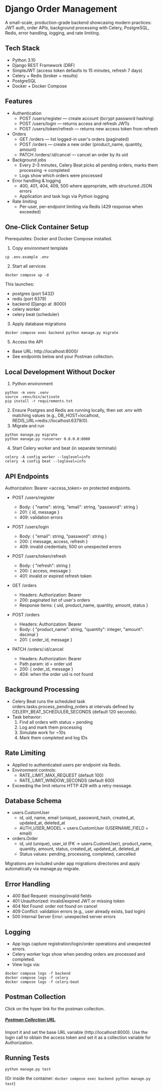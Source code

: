 # Django Order Management

A small-scale, production-grade backend showcasing modern practices: JWT auth, order APIs, background processing with Celery, PostgreSQL, Redis, error handling, logging, and rate limiting.

## Tech Stack
- Python 3.10
- Django REST Framework (DRF)
- SimpleJWT (access token defaults to 15 minutes, refresh 7 days)
- Celery + Redis (broker + results)
- PostgreSQL
- Docker + Docker Compose

## Features
- Authentication
  - POST /users/register — create account (bcrypt password hashing)
  - POST /users/login — returns access and refresh JWTs
  - POST /users/token/refresh — returns new access token from refresh
- Orders
  - GET /orders — list logged-in user's orders (paginated)
  - POST /orders — create a new order (product_name, quantity, amount)
  - PATCH /orders/:id/cancel — cancel an order by its uid
- Background jobs
  - Every 2–3 minutes, Celery Beat picks all pending orders, marks them processing → completed
  - Logs show which orders were processed
- Error handling & logging
  - 400, 401, 404, 409, 500 where appropriate, with structured JSON errors
  - Application and task logs via Python logging
- Rate limiting
  - Per-user, per-endpoint limiting via Redis (429 response when exceeded)

## One-Click Container Setup
Prerequisites: Docker and Docker Compose installed.

1) Copy environment template

```
cp .env.example .env
```

2) Start all services
```
docker compose up -d
```
This launches:
- postgres (port 5432)
- redis (port 6379)
- backend (Django at :8000)
- celery worker
- celery beat (scheduler)

3) Apply database migrations
```
docker compose exec backend python manage.py migrate
```

5) Access the API
- Base URL: http://localhost:8000/
- See endpoints below and your Postman collection.

## Local Development Without Docker
1) Python environment
```
python -m venv .venv
source .venv/bin/activate
pip install -r requirements.txt
```
2) Ensure Postgres and Redis are running locally, then set .env with matching values (e.g., DB_HOST=localhost, REDIS_URL=redis://localhost:6379/0).
3) Migrate and run
```
python manage.py migrate
python manage.py runserver 0.0.0.0:8000
```
4) Start Celery worker and beat (in separate terminals)
```
celery -A config worker --loglevel=info
celery -A config beat --loglevel=info
```

## API Endpoints
Authorization: Bearer <access_token> on protected endpoints.

- POST /users/register
  - Body: { "name": string, "email": string, "password": string }
  - 201: { id, message }
  - 409: validation errors

- POST /users/login
  - Body: { "email": string, "password": string }
  - 200: { message, access, refresh }
  - 409: invalid credentials; 500 on unexpected errors

- POST /users/token/refresh
  - Body: { "refresh": string }
  - 200: { access, message }
  - 401: invalid or expired refresh token

- GET /orders
  - Headers: Authorization: Bearer <access>
  - 200: paginated list of user's orders
  - Response items: { uid, product_name, quantity, amount, status }

- POST /orders
  - Headers: Authorization: Bearer <access>
  - Body: { "product_name": string, "quantity": integer, "amount": decimal }
  - 201: { order_id, message }

- PATCH /orders/:id/cancel
  - Headers: Authorization: Bearer <access>
  - Path param: id = order uid
  - 200: { order_id, message }
  - 404: when the order uid is not found

## Background Processing
- Celery Beat runs the scheduled task orders.tasks.process_pending_orders at intervals defined by CELERY_BEAT_SCHEDULER_SECONDS (default 120 seconds).
- Task behavior:
  1) Find all orders with status = pending
  2) Log and mark them processing
  3) Simulate work for ~10s
  4) Mark them completed and log IDs

## Rate Limiting
- Applied to authenticated users per endpoint via Redis.
- Environment controls:
  - RATE_LIMIT_MAX_REQUEST (default 100)
  - RATE_LIMIT_WINDOW_SECONDS (default 600)
- Exceeding the limit returns HTTP 429 with a retry message.

## Database Schema
- users.CustomUser
  - id, uid, name, email (unique), password_hash, created_at, updated_at, deleted_at
  - AUTH_USER_MODEL = users.CustomUser (USERNAME_FIELD = email)
- orders.Order
  - id, uid (unique), user_id (FK → users.CustomUser), product_name, quantity, amount, status, created_at, updated_at, deleted_at
  - Status values: pending, processing, completed, cancelled

Migrations are included under app migrations directories and apply automatically via manage.py migrate.

## Error Handling
- 400 Bad Request: missing/invalid fields
- 401 Unauthorized: invalid/expired JWT or missing token
- 404 Not Found: order not found on cancel
- 409 Conflict: validation errors (e.g., user already exists, bad login)
- 500 Internal Server Error: unexpected server errors

## Logging
- App logs capture registration/login/order operations and unexpected errors.
- Celery worker logs show when pending orders are processed and completed.
- View logs via:
```
docker compose logs -f backend
docker compose logs -f celery
docker compose logs -f celery-beat
```

## Postman Collection
Click on the hyper link for the postman collection.
##### [Postman Collection URL](https://lively-astronaut-595012.postman.co/workspace/My-Workspace~98a11104-d5f2-4192-8b59-162375a3d554/collection/28455756-3909e007-147b-4009-8a15-f3225aef3997?action=share&creator=28455756).
Import it and set the base URL variable (http://localhost:8000). Use the login call to obtain the access token and set it as a collection variable for Authorization.





## Running Tests
```
python manage.py test
```
(Or inside the container: `docker compose exec backend python manage.py test`)
